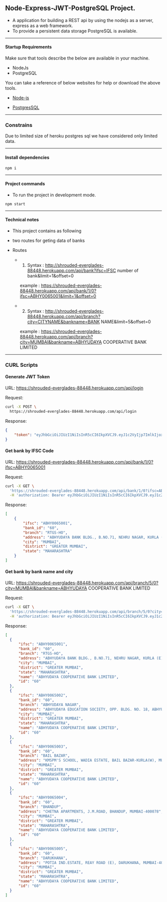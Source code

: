 ## Node-Express-JWT-PostgreSQL Project.
- A application for building a REST api by using the nodejs as a server, express as a web framework.
- To provide a persistent data storage PostgreSQL is available.  

---
#### Startup Requirements
Make sure that tools describe the below are available in your machine.
- NodeJs
- PostgreSQL

You can take a reference of below websites for help or download the above tools. 

- [Node-js](https://nodejs.org/en/download/package-manager/)

- [PostgresSQL](https://www.postgresql.org/)


---

### Constrains

Due to limited size of heroku postgres sql we have considered only limited data.

---
#### Install dependencies
```
npm i
```
---
#### Project commands

- To run the project in development mode.
```
npm start
```
---

#### Technical notes

- This project contains as following

- two routes for geting data of banks

- Routes
    - 1) Syntax : http://shrouded-everglades-88448.herokuapp.com/api/bank?ifsc=IFSC number of bank&limit=1&offset=0 

        example : https://shrouded-everglades-88448.herokuapp.com/api/bank/1/0?ifsc=ABHY0065001&limit=1&offset=0

    - 2) Syntax : http://shrouded-everglades-88448.herokuapp.com/api/branch?city=CITYNAME&bankname=BANK NAME&limit=5&offset=0

        example : https://shrouded-everglades-88448.herokuapp.com/api/branch?city=MUMBAI&bankname=ABHYUDAYA COOPERATIVE BANK LIMITED

---

### CURL Scripts
#### Generate JWT Token
URL: https://shrouded-everglades-88448.herokuapp.com/api/login

Request:
```bash
curl -X POST \
  https://shrouded-everglades-88448.herokuapp.com/api/login

  ```
Response:
```json
{
    "token": "eyJhbGciOiJIUzI1NiIsInR5cCI6IkpXVCJ9.eyJ1c2VyIjp7ImlkIjoxLCJ1c2VybmFtZSI6InRlc3RVc3JlIiwiZW1haWwiOiJ0ZXN0dXNlckB0ZXN0dXNlci5jb20ifSwiaWF0IjoxNTYxODkwODQzLCJleHAiOjE1NjIzMjI4NDN9.EP7v0-TAuKYmFh04KIoqYXh7Ve_PHjAmZdeoU4To8Bk"
}
```
#### Get bank by IFSC Code
URL: https://shrouded-everglades-88448.herokuapp.com/api/bank/1/0?ifsc=ABHY0065001

Request:
```bash
curl -X GET \
  'https://shrouded-everglades-88448.herokuapp.com/api/bank/1/0?ifsc=ABHY0065001' \
  -H 'authorization: Bearer eyJhbGciOiJIUzI1NiIsInR5cCI6IkpXVCJ9.eyJ1c2VyIjp7ImlkIjoxLCJ1c2VybmFtZSI6InRlc3RVc3JlIiwiZW1haWwiOiJ0ZXN0dXNlckB0ZXN0dXNlci5jb20ifSwiaWF0IjoxNTYxODkwODQzLCJleHAiOjE1NjIzMjI4NDN9.EP7v0-TAuKYmFh04KIoqYXh7Ve_PHjAmZdeoU4To8Bk'
```
Response:

```json
[
    {
        "ifsc": "ABHY0065001",
        "bank_id": "60",
        "branch": "RTGS-HO",
        "address": "ABHYUDAYA BANK BLDG., B.NO.71, NEHRU NAGAR, KURLA (E), MUMBAI-400024",
        "city": "MUMBAI",
        "district": "GREATER MUMBAI",
        "state": "MAHARASHTRA"
    }
]
```

#### Get bank by bank name and city
URL: https://shrouded-everglades-88448.herokuapp.com/api/branch/5/0?city=MUMBAI&bankname=ABHYUDAYA COOPERATIVE BANK LIMITED

Request:
```bash
curl -X GET \
  'https://shrouded-everglades-88448.herokuapp.com/api/branch/5/0?city=MUMBAI&bankname=ABHYUDAYA%20COOPERATIVE%20BANK%20LIMITED' \
  -H 'authorization: Bearer eyJhbGciOiJIUzI1NiIsInR5cCI6IkpXVCJ9.eyJ1c2VyIjp7ImlkIjoxLCJ1c2VybmFtZSI6InRlc3RVc3JlIiwiZW1haWwiOiJ0ZXN0dXNlckB0ZXN0dXNlci5jb20ifSwiaWF0IjoxNTYxODkwODQzLCJleHAiOjE1NjIzMjI4NDN9.EP7v0-TAuKYmFh04KIoqYXh7Ve_PHjAmZdeoU4To8Bk'
  ```
  Response:
  ```json
  [
    {
        "ifsc": "ABHY0065001",
        "bank_id": "60",
        "branch": "RTGS-HO",
        "address": "ABHYUDAYA BANK BLDG., B.NO.71, NEHRU NAGAR, KURLA (E), MUMBAI-400024",
        "city": "MUMBAI",
        "district": "GREATER MUMBAI",
        "state": "MAHARASHTRA",
        "name": "ABHYUDAYA COOPERATIVE BANK LIMITED",
        "id": "60"
    },
    {
        "ifsc": "ABHY0065002",
        "bank_id": "60",
        "branch": "ABHYUDAYA NAGAR",
        "address": "ABHYUDAYA EDUCATION SOCIETY, OPP. BLDG. NO. 18, ABHYUDAYA NAGAR, KALACHOWKY, MUMBAI - 400033",
        "city": "MUMBAI",
        "district": "GREATER MUMBAI",
        "state": "MAHARASHTRA",
        "name": "ABHYUDAYA COOPERATIVE BANK LIMITED",
        "id": "60"
    },
    {
        "ifsc": "ABHY0065003",
        "bank_id": "60",
        "branch": "BAIL BAZAR",
        "address": "KMSPM'S SCHOOL, WADIA ESTATE, BAIL BAZAR-KURLA(W), MUMBAI-400070",
        "city": "MUMBAI",
        "district": "GREATER MUMBAI",
        "state": "MAHARASHTRA",
        "name": "ABHYUDAYA COOPERATIVE BANK LIMITED",
        "id": "60"
    },
    {
        "ifsc": "ABHY0065004",
        "bank_id": "60",
        "branch": "BHANDUP",
        "address": "CHETNA APARTMENTS, J.M.ROAD, BHANDUP, MUMBAI-400078",
        "city": "MUMBAI",
        "district": "GREATER MUMBAI",
        "state": "MAHARASHTRA",
        "name": "ABHYUDAYA COOPERATIVE BANK LIMITED",
        "id": "60"
    },
    {
        "ifsc": "ABHY0065005",
        "bank_id": "60",
        "branch": "DARUKHANA",
        "address": "POTIA IND.ESTATE, REAY ROAD (E), DARUKHANA, MUMBAI-400010",
        "city": "MUMBAI",
        "district": "GREATER MUMBAI",
        "state": "MAHARASHTRA",
        "name": "ABHYUDAYA COOPERATIVE BANK LIMITED",
        "id": "60"
    }
]
```